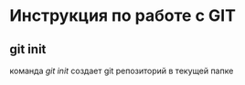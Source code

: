 # Инструкция по работе с GIT

## git init

команда *git init* создает git репозиторий в текущей папке